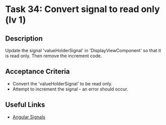 # Task 34: Convert signal to read only (lv 1)

## Description
Update the signal 'valueHolderSignal' in 'DisplayViewComponent' so that it is read only. Then remove
the increment code.

## Acceptance Criteria
- Convert the 'valueHolderSignal' to be read only.
- Attempt to increment the signal - an error should occur.

## Useful Links
- [Angular Signals](https://angular.dev/guide/signals)
